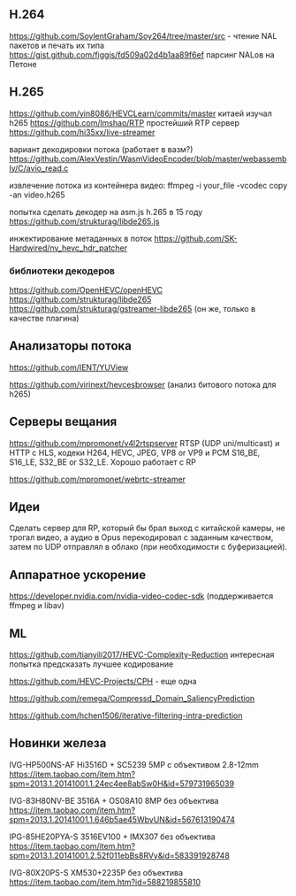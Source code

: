 ## H.264

https://github.com/SoylentGraham/Soy264/tree/master/src - чтение NAL пакетов и
печать их типа
https://gist.github.com/figgis/fd509a02d4b1aa89f6ef парсинг NALов на Петоне

## H.265

https://github.com/yin8086/HEVCLearn/commits/master китаей изучал h265
https://github.com/lmshao/RTP простейший RTP сервер
https://github.com/hi35xx/live-streamer

вариант декодировки потока (работает в вазм?) https://github.com/AlexVestin/WasmVideoEncoder/blob/master/webassembly/C/avio_read.c

извлечение потока из контейнера видео: ffmpeg -i your_file -vcodec copy -an video.h265

попытка сделать декодер на asm.js h.265 в 15 году https://github.com/strukturag/libde265.js

инжектирование метаданных в поток https://github.com/SK-Hardwired/nv_hevc_hdr_patcher

### библиотеки декодеров

https://github.com/OpenHEVC/openHEVC
https://github.com/strukturag/libde265
https://github.com/strukturag/gstreamer-libde265 (он же, только в качестве
плагина)

## Анализаторы потока

https://github.com/IENT/YUView

https://github.com/virinext/hevcesbrowser (анализ битового потока для h265)


## Серверы вещания

https://github.com/mpromonet/v4l2rtspserver RTSP (UDP uni/multicast) и HTTP с
HLS, кодеки H264, HEVC, JPEG, VP8 or VP9 и PCM S16_BE, S16_LE, S32_BE or S32_LE.
Хорошо работает с RP

https://github.com/mpromonet/webrtc-streamer

## Идеи

Сделать сервер для RP, который бы брал выход с китайской камеры, не трогал
видео, а аудио в Opus перекодировал с заданным качеством, затем по UDP отправлял
в облако (при необходимости с буферизацией).

## Аппаратное ускорение

https://developer.nvidia.com/nvidia-video-codec-sdk (поддерживается ffmpeg и
libav)

## ML

https://github.com/tianyili2017/HEVC-Complexity-Reduction интересная попытка
предсказать лучшее кодирование

https://github.com/HEVC-Projects/CPH - еще одна

https://github.com/remega/Compressd_Domain_SaliencyPrediction

https://github.com/hchen1506/iterative-filtering-intra-prediction

## Новинки железа

IVG-HP500NS-AF Hi3516D + SC5239 5MP с объективом 2.8-12mm https://item.taobao.com/item.htm?spm=2013.1.20141001.1.24ec4ee8abSw0H&id=579731965039

IVG-83H80NV-BE 3516A + OS08A10 8MP без объектива https://item.taobao.com/item.htm?spm=2013.1.20141001.1.646b5ae45WbvUN&id=567613190474

IPG-85HE20PYA-S 3516EV100 + IMX307 без объектива https://item.taobao.com/item.htm?spm=2013.1.20141001.2.52f011ebBs8RVy&id=583391928748

IVG-80X20PS-S XM530+2235P без объектива https://item.taobao.com/item.htm?id=588219855810




